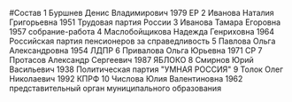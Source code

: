 #Состав
1 Буршнев Денис Владимирович 1979 ЕР
2 Иванова Наталия Григорьевна 1951 Трудовая партия России
3 Иванова Тамара Егоровна 1957 собрание-работа
4 Маслобойщикова Надежда Генриховна 1964 Российская партия пенсионеров за справедливость
5 Павлова Ольга Александровна 1954 ЛДПР
6 Привалова Ольга Юрьевна 1971 СР
7 Протасов Александр Сергеевич 1987 ЯБЛОКО
8 Смирнов Юрий Васильевич 1938 Политическая партия \"УМНАЯ РОССИЯ\"
9 Толок Олег Николаевич 1992 КПРФ
10 Числова Юлия Валентиновна 1962 представительный орган муниципального образования

